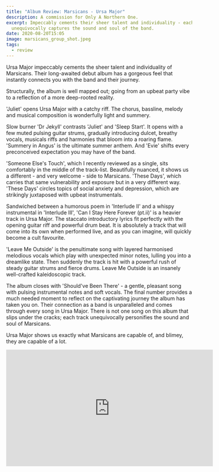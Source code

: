 ```yaml
---
title: "Album Review: Marsicans - Ursa Major"
description: A commission for Only A Northern One.
excerpt: Impeccably cements their sheer talent and individuality - each track
  unequivocally captures the sound and soul of the band.
date: 2020-08-20T15:05
image: marsicans_group_shot.jpeg
tags:
  - review
---
```


Ursa Major impeccably cements the sheer talent and individuality of Marsicans. Their long-awaited debut album has a gorgeous feel that instantly connects you with the band and their journey. 

Structurally, the album is well mapped out; going from an upbeat party vibe to a reflection of a more deep-rooted reality. 

'Juliet' opens Ursa Major with a catchy riff. The chorus, bassline, melody and musical composition is wonderfully light and summery.

Slow burner 'Dr Jekyll' contrasts 'Juliet' and 'Sleep Start'. It opens with a few muted pulsing guitar strums, gradually introducing dulcet, breathy vocals, musicals riffs and harmonies that bloom into a roaring flame. 'Summery in Angus' is the ultimate summer anthem. And 'Evie' shifts every preconceived expectation you may have of the band. 

'Someone Else's Touch', which I recently reviewed as a single, sits comfortably in the middle of the track-list. Beautifully nuanced, it shows us a different - and very welcome - side to Marsicans. 'These Days', which carries that same vulnerability and exposure but in a very different way. 'These Days' circles topics of social anxiety and depression, which are strikingly juxtaposed with upbeat instrumentals.

Sandwiched between a humorous poem in 'Interlude II' and a whispy instrumental in 'Interlude III', 'Can I Stay Here Forever (pt.ii)' is a heavier track in Ursa Major. The staccato introductory lyrics fit perfectly with the opening guitar riff and powerful drum beat. It is absolutely a track that will come into its own when performed live, and as you can imagine, will quickly become a cult favourite. 

'Leave Me Outside' is the penultimate song with layered harmonised melodious vocals which play with unexpected minor notes, lulling you into a dreamlike state. Then suddenly the track is hit with a powerful rush of steady guitar strums and fierce drums. Leave Me Outside is an insanely well-crafted kaleidoscopic track.

The album closes with 'Should've Been There' - a gentle, pleasant song with pulsing instrumental notes and soft vocals. The final number provides a much needed moment to reflect on the captivating journey the album has taken you on. Their connection as a band is unparalleled and comes through every song in Ursa Major. There is not one song on this album that slips under the cracks; each track unequivocally personifies the sound and soul of Marsicans. 

Ursa Major shows us exactly what Marsicans are capable of, and blimey, they are capable of a lot. 



<iframe width="560" height="315" src="https://www.youtube.com/embed/l74LhHgYPrc" frameborder="0" allow="accelerometer; autoplay; encrypted-media; gyroscope; picture-in-picture" allowfullscreen></iframe>
